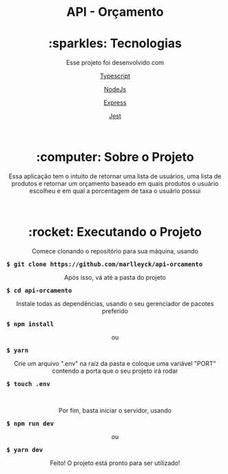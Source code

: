 <h1 align="center">API - Orçamento</h1>


<h1 align="center">:sparkles: Tecnologias</h1>
<p align="center">Esse projeto foi desenvolvido com</h1>
<br />

<p align="center"><a href="https://www.typescriptlang.org/">Typescript</a></p>
<p align="center"><a href="https://nodejs.org/en/">NodeJs</a></p>
<p align="center"><a href="https://expressjs.com/pt-br/">Express</a></p>
<p align="center"><a href="https://jestjs.io/pt-BR/">Jest</a></p>
<br />

<h1 align="center">:computer: Sobre o Projeto</h1>
<p align="center">Essa aplicação tem o intuito de retornar uma lista de usuários, uma lista de produtos e retornar um orçamento baseado em quais produtos o usuário escolheu e em qual a porcentagem de taxa o usuário possui</p>
<br />

<h1 align="center">:rocket: Executando o Projeto</h1>
<p align="center">Comece clonando o repositório para sua máquina, usando</p>
<pre><strong>$ git clone https://github.com/marlleyck/api-orcamento</strong></pre>

<p align="center">Após isso, vá até a pasta do projeto</p>
<pre><strong>$ cd api-orcamento</strong></pre>

<p align="center">Instale todas as dependências, usando o seu gerenciador de pacotes preferido</p>
<pre><strong>$ npm install</strong></pre>
<p align="center">ou</p>
<pre><strong>$ yarn</strong></pre>

<p align="center">Crie um arquivo ".env" na raíz da pasta e coloque uma variável "PORT" contendo a porta que o seu projeto irá rodar</p>
<pre><strong>$ touch .env</strong></pre>

<br />

<p align="center">Por fim, basta iniciar o servidor, usando</p>
<pre><strong>$ npm run dev</strong></pre>
<p align="center">ou</p>
<pre><strong>$ yarn dev</strong></pre>

<p align="center">Feito! O projeto está pronto para ser utilizado!</p>


